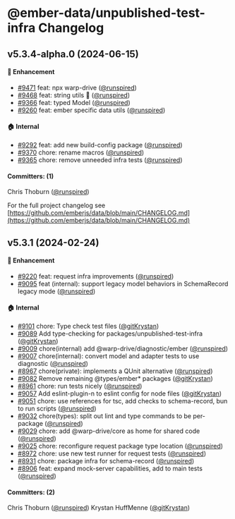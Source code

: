 # @ember-data/unpublished-test-infra Changelog

## v5.3.4-alpha.0 (2024-06-15)

#### :rocket: Enhancement

* [#9471](https://github.com/emberjs/data/pull/9471) feat: npx warp-drive ([@runspired](https://github.com/runspired))
* [#9468](https://github.com/emberjs/data/pull/9468) feat: string utils 🌌  ([@runspired](https://github.com/runspired))
* [#9366](https://github.com/emberjs/data/pull/9366) feat: typed Model ([@runspired](https://github.com/runspired))
* [#9260](https://github.com/emberjs/data/pull/9260) feat: ember specific data utils ([@runspired](https://github.com/runspired))

#### :house: Internal

* [#9292](https://github.com/emberjs/data/pull/9292) feat: add new build-config package ([@runspired](https://github.com/runspired))
* [#9370](https://github.com/emberjs/data/pull/9370) chore: rename macros ([@runspired](https://github.com/runspired))
* [#9365](https://github.com/emberjs/data/pull/9365) chore: remove unneeded infra tests ([@runspired](https://github.com/runspired))

#### Committers: (1)

Chris Thoburn ([@runspired](https://github.com/runspired))

For the full project changelog see [https://github.com/emberjs/data/blob/main/CHANGELOG.md](https://github.com/emberjs/data/blob/main/CHANGELOG.md)

## v5.3.1 (2024-02-24)

#### :rocket: Enhancement

* [#9220](https://github.com/emberjs/data/pull/9220) feat: request infra improvements ([@runspired](https://github.com/runspired))
* [#9095](https://github.com/emberjs/data/pull/9095) feat (internal): support legacy model behaviors in SchemaRecord legacy mode ([@runspired](https://github.com/runspired))

#### :house: Internal

* [#9101](https://github.com/emberjs/data/pull/9101) chore: Type check test files ([@gitKrystan](https://github.com/gitKrystan))
* [#9089](https://github.com/emberjs/data/pull/9089) Add type-checking for packages/unpublished-test-infra ([@gitKrystan](https://github.com/gitKrystan))
* [#9009](https://github.com/emberjs/data/pull/9009) chore(internal) add @warp-drive/diagnostic/ember ([@runspired](https://github.com/runspired))
* [#9007](https://github.com/emberjs/data/pull/9007) chore(internal): convert model and adapter tests to use diagnostic ([@runspired](https://github.com/runspired))
* [#8967](https://github.com/emberjs/data/pull/8967) chore(private): implements a QUnit alternative ([@runspired](https://github.com/runspired))
* [#9082](https://github.com/emberjs/data/pull/9082) Remove remaining @types/ember* packages ([@gitKrystan](https://github.com/gitKrystan))
* [#8961](https://github.com/emberjs/data/pull/8961) chore: run tests nicely ([@runspired](https://github.com/runspired))
* [#9057](https://github.com/emberjs/data/pull/9057) Add eslint-plugin-n to eslint config for node files ([@gitKrystan](https://github.com/gitKrystan))
* [#9051](https://github.com/emberjs/data/pull/9051) chore: use references for tsc, add checks to schema-record, bun to run scripts ([@runspired](https://github.com/runspired))
* [#9032](https://github.com/emberjs/data/pull/9032) chore(types): split out lint and type commands to be per-package ([@runspired](https://github.com/runspired))
* [#9029](https://github.com/emberjs/data/pull/9029) chore: add @warp-drive/core as home for shared code ([@runspired](https://github.com/runspired))
* [#9025](https://github.com/emberjs/data/pull/9025) chore: reconfigure request package type location ([@runspired](https://github.com/runspired))
* [#8972](https://github.com/emberjs/data/pull/8972) chore: use new test runner for request tests ([@runspired](https://github.com/runspired))
* [#8931](https://github.com/emberjs/data/pull/8931) chore: package infra for schema-record ([@runspired](https://github.com/runspired))
* [#8906](https://github.com/emberjs/data/pull/8906) feat: expand mock-server capabilities, add to main tests ([@runspired](https://github.com/runspired))

#### Committers: (2)

Chris Thoburn ([@runspired](https://github.com/runspired))
Krystan HuffMenne ([@gitKrystan](https://github.com/gitKrystan))

